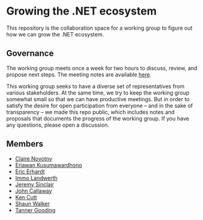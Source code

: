 # Growing the .NET ecosystem

This repository is the collaboration space for a working group to figure out how
we can grow the .NET ecosystem.

## Governance

The working group meets once a week for two hours to discuss, review, and
propose next steps. The meeting notes are available [here](meetings).

This working group seeks to have a diverse set of representatives from various
stakeholders. At the same time, we try to keep the working group somewhat small
so that we can have productive meetings. But in order to satisfy the desire for
open participation from everyone – and in the sake of transparency – we made
this repo public, which includes notes and proposals that documents the progress
of the working group. If you have any questions, please open a discussion.

## Members

* [Claire Novotny](https://github.com/clairernovotny)
* [Eriawan Kusumawardhono](https://github.com/eriawan)
* [Eric Erhardt](https://github.com/eerhardt)
* [Immo Landwerth](https://github.com/terrajobst)
* [Jeremy Sinclair](https://github.com/snickler)
* [John Callaway](https://github.com/ovation22)
* [Ken Cutt](https://github.com/kencutt)
* [Shaun Walker](https://github.com/sbwalker)
* [Tanner Gooding](https://github.com/tannergooding)
